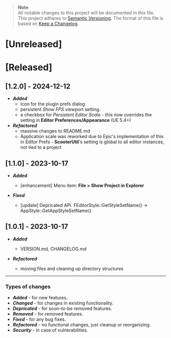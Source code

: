 > **Note**  
> All notable changes to this project will be documented in this file.  
> This project adheres to [Semantic Versioning](https://semver.org/spec/v2.0.0.html). 
> The format of this file is based on [Keep a Changelog](https://keepachangelog.com/en/1.0.0/).

[Unreleased]
============
[Released]
==========

[1.2.0] - 2024-12-12
--------------------
- ***Added***
    - Icon for the plugin prefs dialog.
    - persistent *Show FPS* viewport setting.
    - a checkbox for *Persistent Editor Scale* - this now overrides the setting in **Editor Preferences/Appearance** (UE 5.4+)
- ***Refactored***
    - massive changes to README.md
    - Application scale was reworked due to Epic's implementation of this in Editor Prefs - **ScooterUtil**'s setting is global to all editor instances, not tied to a project

[1.1.0] - 2023-10-17
--------------------
- ***Added***
    - [enhancement] Menu item:  **File > Show Project in Explorer**

- ***Fixed***
    - [update] Depricated API. FEditorStyle::GetStyleSetName() -> AppStyle::GetAppStyleSetName()

[1.0.1] - 2023-10-17
--------------------
- ***Added***
    - VERSION.md, CHANGELOG.md

- ***Refactored***
    - moving files and cleaning up directory structures

----------------------------------------------------------------------

### Types of changes
- ***Added*** - for new features.   
- ***Changed*** - for changes in existing functionality.  
- ***Depricated*** - for soon-to-be removed features.  
- ***Removed*** - for removed features.  
- ***Fixed*** - for any bug fixes.  
- ***Refactored*** - no functional changes, just cleanup or reorganizing.  
- ***Security*** - in case of vulnerabilities.  